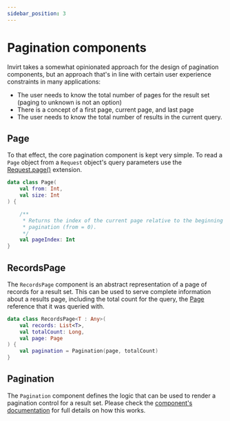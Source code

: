 ```yaml
---
sidebar_position: 3
---
```


# Pagination components

Invirt takes a somewhat opinionated approach for the design of pagination components, but
an approach that's in line with certain user experience constraints in many applications:
 * The user needs to know the total number of pages for the result set (paging to unknown is not an option)
 * There is a concept of a first page, current page, and last page
 * The user needs to know the total number of results in the current query.


## Page

To that effect, the core pagination component is kept very simple. To read a `Page` object from
a `Request` object's query parameters use the [Request.page()](/docs/api/invirt-core/request-extensions#requestpage)
extension.

```kotlin
data class Page(
    val from: Int,
    val size: Int
) {

    /**
     * Returns the index of the current page relative to the beginning of the
     * pagination (from = 0).
     */
    val pageIndex: Int
}
```

## RecordsPage
The `RecordsPage` component is an abstract representation of a page of records for a result set.
This can be used to serve complete information about a results page, including the total count
for the query, the [Page](#page) reference that it was queried with.
```kotlin
data class RecordsPage<T : Any>(
    val records: List<T>,
    val totalCount: Long,
    val page: Page
) {
    val pagination = Pagination(page, totalCount)
}
```

## Pagination
The `Pagination` component defines the logic that can be used to render a pagination control for
a result set. Please check the [component's documentation](https://github.com/resoluteworks/invirt/blob/main/invirt-data/src/main/kotlin/invirt/data/Pagination.kt)
for full details on how this works.
